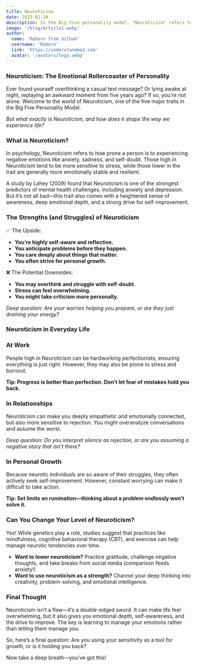 ```yaml
---
title: Neuroticism
date: 2025-02-28
description: In the Big Five personality model, "Neuroticism" refers to the tendency to experience negative emotions, such as anxiety, insecurity, and moodiness.
image: '/blog/Article1.webp'
author:
  name: 'Reborn from Github'
  username: 'Reborn'
  link: 'https://understandme2.com'
  avatar: '/avatars/logo.webp'
---
```


### Neuroticism: The Emotional Rollercoaster of Personality

Ever found yourself overthinking a casual text message? Or lying awake at night, replaying an awkward moment from five years ago? If so, you’re not alone. Welcome to the world of Neuroticism, one of the five major traits in the Big Five Personality Model.

_But what exactly is Neuroticism, and how does it shape the way we experience life?_


### What is Neuroticism?

In psychology, Neuroticism refers to how prone a person is to experiencing negative emotions like anxiety, sadness, and self-doubt. Those high in Neuroticism tend to be more sensitive to stress, while those lower in the trait are generally more emotionally stable and resilient.

A study by Lahey (2009) found that Neuroticism is one of the strongest predictors of mental health challenges, including anxiety and depression. But it’s not all bad—this trait also comes with a heightened sense of awareness, deep emotional depth, and a strong drive for self-improvement.


### The Strengths (and Struggles) of Neuroticism

✅ The Upside:

* **You’re highly self-aware and reflective.**
* **You anticipate problems before they happen.**
* **You care deeply about things that matter.**
* **You often strive for personal growth.**

❌ The Potential Downsides:

* **You may overthink and struggle with self-doubt.**
* **Stress can feel overwhelming.**
* **You might take criticism more personally.**

_Deep question: Are your worries helping you prepare, or are they just draining your energy?_


### Neuroticism in Everyday Life

### At Work

People high in Neuroticism can be hardworking perfectionists, ensuring everything is just right. However, they may also be prone to stress and burnout.

**Tip: Progress is better than perfection. Don’t let fear of mistakes hold you back.**


### In Relationships

Neuroticism can make you deeply empathetic and emotionally connected, but also more sensitive to rejection. You might overanalyze conversations and assume the worst.

_Deep question: Do you interpret silence as rejection, or are you assuming a negative story that isn’t there?_


### In Personal Growth

Because neurotic individuals are so aware of their struggles, they often actively seek self-improvement. However, constant worrying can make it difficult to take action.

**Tip: Set limits on rumination—thinking about a problem endlessly won’t solve it.**


### Can You Change Your Level of Neuroticism?

Yes! While genetics play a role, studies suggest that practices like mindfulness, cognitive behavioral therapy (CBT), and exercise can help manage neurotic tendencies over time.

* **Want to lower neuroticism?** Practice gratitude, challenge negative thoughts, and take breaks from social media (comparison feeds anxiety!)
* **Want to use neuroticism as a strength?** Channel your deep thinking into creativity, problem-solving, and emotional intelligence.


### Final Thought

Neuroticism isn’t a flaw—it’s a double-edged sword. It can make life feel overwhelming, but it also gives you emotional depth, self-awareness, and the drive to improve. The key is learning to manage your emotions rather than letting them manage you.

So, here’s a final question: Are you using your sensitivity as a tool for growth, or is it holding you back?

Now take a deep breath—you’ve got this!
